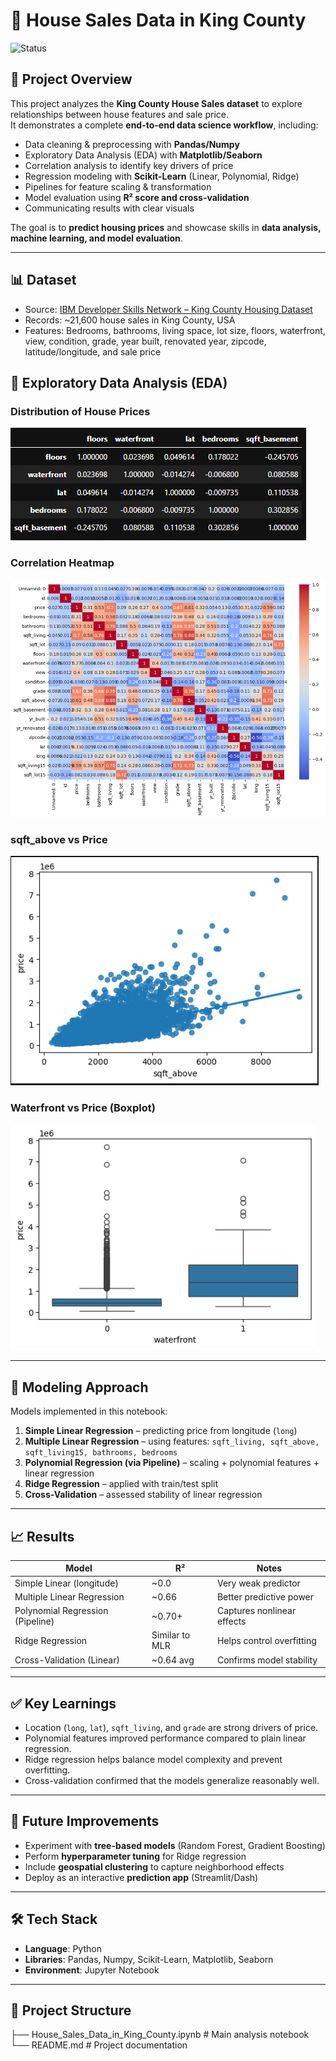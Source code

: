 # 🏡 House Sales Data in King County  

![Status](https://img.shields.io/badge/Looking%20for%20Opportunities-Data%20Science-blue)  

## 📌 Project Overview  
This project analyzes the **King County House Sales dataset** to explore relationships between house features and sale price.  
It demonstrates a complete **end-to-end data science workflow**, including:  

- Data cleaning & preprocessing with **Pandas/Numpy**  
- Exploratory Data Analysis (EDA) with **Matplotlib/Seaborn**  
- Correlation analysis to identify key drivers of price  
- Regression modeling with **Scikit-Learn** (Linear, Polynomial, Ridge)  
- Pipelines for feature scaling & transformation  
- Model evaluation using **R² score and cross-validation**  
- Communicating results with clear visuals  

The goal is to **predict housing prices** and showcase skills in **data analysis, machine learning, and model evaluation**.  

---

## 📊 Dataset  
- Source: [IBM Developer Skills Network – King County Housing Dataset](https://cf-courses-data.s3.us.cloud-object-storage.appdomain.cloud/IBMDeveloperSkillsNetwork-DA0101EN-SkillsNetwork/labs/FinalModule_Coursera/data/kc_house_data_NaN.csv)  
- Records: ~21,600 house sales in King County, USA  
- Features: Bedrooms, bathrooms, living space, lot size, floors, waterfront, view, condition, grade, year built, renovated year, zipcode, latitude/longitude, and sale price  


## 🔬 Exploratory Data Analysis (EDA)  

### Distribution of House Prices  
![Price Distribution](https://github.com/Shamir-Havas/House_Sales_Data_in_King_County/blob/main/Distribution%20of%20House%20Prices.png)  

### Correlation Heatmap  
![Correlation Heatmap](https://github.com/Shamir-Havas/House_Sales_Data_in_King_County/blob/main/Correlation%20Heatmap.png)  

### sqft_above vs Price  
![Sqft vs Price](https://github.com/Shamir-Havas/House_Sales_Data_in_King_County/blob/main/sqft_above%20vs%20Price.png)  

### Waterfront vs Price (Boxplot)  
![Waterfront Boxplot](https://github.com/Shamir-Havas/House_Sales_Data_in_King_County/blob/main/Waterfront%20vs%20Price%20(Boxplot).png)  

---

## 🤖 Modeling Approach  

Models implemented in this notebook:  
1. **Simple Linear Regression** – predicting price from longitude (`long`)  
2. **Multiple Linear Regression** – using features: `sqft_living, sqft_above, sqft_living15, bathrooms, bedrooms`  
3. **Polynomial Regression (via Pipeline)** – scaling + polynomial features + linear regression  
4. **Ridge Regression** – applied with train/test split  
5. **Cross-Validation** – assessed stability of linear regression  

---

## 📈 Results  

| Model                          | R²   | Notes |
|--------------------------------|------|------------------------------|
| Simple Linear (longitude)      | ~0.0 | Very weak predictor |
| Multiple Linear Regression     | ~0.66 | Better predictive power |
| Polynomial Regression (Pipeline) | ~0.70+ | Captures nonlinear effects |
| Ridge Regression               | Similar to MLR | Helps control overfitting |
| Cross-Validation (Linear)      | ~0.64 avg | Confirms model stability |

---

## ✅ Key Learnings  
- Location (`long`, `lat`), `sqft_living`, and `grade` are strong drivers of price.  
- Polynomial features improved performance compared to plain linear regression.  
- Ridge regression helps balance model complexity and prevent overfitting.  
- Cross-validation confirmed that the models generalize reasonably well.  

---

## 🚀 Future Improvements  
- Experiment with **tree-based models** (Random Forest, Gradient Boosting)  
- Perform **hyperparameter tuning** for Ridge regression  
- Include **geospatial clustering** to capture neighborhood effects  
- Deploy as an interactive **prediction app** (Streamlit/Dash)  

---

## 🛠️ Tech Stack  
- **Language**: Python  
- **Libraries**: Pandas, Numpy, Scikit-Learn, Matplotlib, Seaborn  
- **Environment**: Jupyter Notebook  

---

## 📂 Project Structure  

├── House_Sales_Data_in_King_County.ipynb # Main analysis notebook
└── README.md # Project documentation
